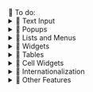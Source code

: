 <summary> 🔗 To do:</summary>

</details>

<details>
<summary> 🎯 Text Input</summary>

    Basic Text: Verify input and retrieval of text in basic text field
        Navigate to the GWT Project Showcase base URL.
        Navigate to the "Basic Text" section.
        Enter text into the text field, submit the text, and verify the entered text is displayed below the input field.

    Rich Text: Verify formatting and input in rich text editor
        Navigate to the GWT Project Showcase base URL.
        Navigate to the "Rich Text" section.
        Enter and format text in the rich text editor, submit the text, and verify the formatted text is displayed below the editor.

</details>

<details>
<summary> 🎯 Popups</summary>

    Basic Popup: Check popup message is displayed, then close it and check it is hidden
        Navigate to the GWT Project Showcase base URL.
        Navigate to the "Basic Popup" section.
        Click on the "Show Popup" button, verify the popup message is displayed, close the popup, and check that the popup is no longer visible.

    Basic Popup: Check the image is opened in a new popup modal window and close it, then check the modal window is hidden (check width and height of the modal window)
        Navigate to the GWT Project Showcase base URL.
        Navigate to the "Basic Popup" section.
        Click on the thumbnail image, verify an image is displayed in a new popup modal window with the correct width and height, close the modal window, and check that the modal window is no longer visible.

    Digital Box: Check the sample DialogBox is displayed, then close it by clicking on Close button and check it is hidden
        Navigate to the GWT Project Showcase base URL.
        Navigate to the "Digital Box" section.
        Click on the "Show Dialog" button, verify the DialogBox is displayed, close the DialogBox by clicking the "Close" button, and check that the DialogBox is no longer visible.

</details>

</details>

<details>
<summary> 🎯 Lists and Menus</summary>

    Menu Bar: Click menu item and verify popup message is displayed
        Navigate to the GWT Project Showcase base URL.
        Navigate to the "Menu Bar" section.
        Click on a menu item, and verify the corresponding popup message is displayed.

</details>
</details>

<details>
<summary> 🎯 Widgets</summary>

    Checkbox: Verify checking and unchecking functionality
        Navigate to the GWT Project Showcase base URL.
        Navigate to the "Checkbox" section.
        Check and uncheck the checkboxes, verifying that the state of each checkbox changes accordingly.

    Radio Button: Verify selecting and toggling radio buttons
        Navigate to the GWT Project Showcase base URL.
        Navigate to the "Radio Button" section.
        Select different radio buttons, verifying that only one radio button can be selected at a time.

    Basic Button: Verify button click triggers the expected action
        Navigate to the GWT Project Showcase base URL.
        Navigate to the "Basic Button" section.
        Click the button, and verify the expected action is triggered (e.g., a message is displayed or a new element appears on the page).

    File Upload: Verify successful file upload and confirmation message
        Navigate to the GWT Project Showcase base URL.
        Navigate to the "File Upload" section.
        Upload a file, and verify a confirmation message is displayed after the successful upload.

    Hyperlink Redirection: Verify navigation to the target URL on hyperlink click
        Navigate to the GWT Project Showcase base URL.
        Navigate to the "Hyperlink" section.
        Click on the hyperlink, and verify that the browser navigates to the target URL.

</details>

<details>
<summary> 🎯 Tables</summary>

    Flex Table: Add a row and verify the row count increases
        Navigate to the GWT Project Showcase base URL.
        Navigate to the "Flex Table" section.
        Click the "Add a row" button and verify that a new row is added to the table and the row count increases.

    Flex Table: Remove a row and verify the row count decreases
        Navigate to the GWT Project Showcase base URL.
        Navigate to the "Flex Table" section.
        Click the "Remove a row" button and verify that the selected row is removed from the table and the row count decreases.

</details>

<details>
<summary> 🎯 Cell Widgets</summary>

    Cell List: Validate selected user info is displayed correctly
        Navigate to the GWT Project Showcase base URL.
        Navigate to the "Cell List" section.
        Select a user from the list and verify that the user's information is displayed correctly below the list.

    Cell List: Generate 50 contacts and verify the list count increases
        Navigate to the GWT Project Showcase base URL.
        Navigate to the "Cell List" section.
        Click the "Generate 50 more contacts" button and verify that 50 new contacts are added to the list and the list count increases.

    Cell Table: Modify data in a row and validate the modified row is checked
        Navigate to the GWT Project Showcase base URL.
        Navigate to the "Cell Table" section.
        Modify data in a row, submit the changes, and verify that the modified row is checked.

    Cell Sampler: Modify a row and verify the displayed text after clicking "Click Me" button
        Navigate to the GWT Project Showcase base URL.
        Navigate to the "Cell Sampler" section.
        Modify data in a row, click the "Click Me" button, and verify that the displayed text below the button is updated according to the changes made.

</details>

<details>
<summary> 🎯 Internationalization</summary>

    Date Time Format: Verify the formatted value matches the expected regex pattern
        Navigate to the GWT Project Showcase base URL.
        Navigate to the "Date Time Format" section.
        Input a date and time value, and verify that the formatted value displayed matches the expected regex pattern.

</details>

<details>
<summary> 🎯 Other Features</summary>

    Cookies: Add a new cookie and verify it is stored
        Navigate to the GWT Project Showcase base URL.
        Navigate to the "Cookies" section.
        Add a new cookie with a specified name and value, and verify that the cookie is stored in the browser.

    Cookies: Delete a cookie and verify it is removed
        Navigate to the GWT Project Showcase base URL.
        Navigate to the "Cookies" section.
        Delete a previously created cookie by its name and verify that the cookie is removed from the browser.

</details>
